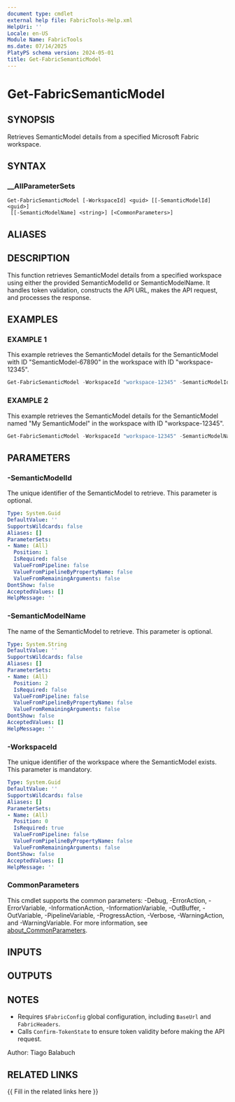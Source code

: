 ```yaml
---
document type: cmdlet
external help file: FabricTools-Help.xml
HelpUri: ''
Locale: en-US
Module Name: FabricTools
ms.date: 07/14/2025
PlatyPS schema version: 2024-05-01
title: Get-FabricSemanticModel
---
```


# Get-FabricSemanticModel

## SYNOPSIS

Retrieves SemanticModel details from a specified Microsoft Fabric workspace.

## SYNTAX

### __AllParameterSets

```
Get-FabricSemanticModel [-WorkspaceId] <guid> [[-SemanticModelId] <guid>]
 [[-SemanticModelName] <string>] [<CommonParameters>]
```

## ALIASES

## DESCRIPTION

This function retrieves SemanticModel details from a specified workspace using either the provided SemanticModelId or SemanticModelName.
It handles token validation, constructs the API URL, makes the API request, and processes the response.

## EXAMPLES

### EXAMPLE 1

This example retrieves the SemanticModel details for the SemanticModel with ID "SemanticModel-67890" in the workspace with ID "workspace-12345".

```powershell
Get-FabricSemanticModel -WorkspaceId "workspace-12345" -SemanticModelId "SemanticModel-67890"
```

### EXAMPLE 2

This example retrieves the SemanticModel details for the SemanticModel named "My SemanticModel" in the workspace with ID "workspace-12345".

```powershell
Get-FabricSemanticModel -WorkspaceId "workspace-12345" -SemanticModelName "My SemanticModel"
```

## PARAMETERS

### -SemanticModelId

The unique identifier of the SemanticModel to retrieve.
This parameter is optional.

```yaml
Type: System.Guid
DefaultValue: ''
SupportsWildcards: false
Aliases: []
ParameterSets:
- Name: (All)
  Position: 1
  IsRequired: false
  ValueFromPipeline: false
  ValueFromPipelineByPropertyName: false
  ValueFromRemainingArguments: false
DontShow: false
AcceptedValues: []
HelpMessage: ''
```

### -SemanticModelName

The name of the SemanticModel to retrieve.
This parameter is optional.

```yaml
Type: System.String
DefaultValue: ''
SupportsWildcards: false
Aliases: []
ParameterSets:
- Name: (All)
  Position: 2
  IsRequired: false
  ValueFromPipeline: false
  ValueFromPipelineByPropertyName: false
  ValueFromRemainingArguments: false
DontShow: false
AcceptedValues: []
HelpMessage: ''
```

### -WorkspaceId

The unique identifier of the workspace where the SemanticModel exists.
This parameter is mandatory.

```yaml
Type: System.Guid
DefaultValue: ''
SupportsWildcards: false
Aliases: []
ParameterSets:
- Name: (All)
  Position: 0
  IsRequired: true
  ValueFromPipeline: false
  ValueFromPipelineByPropertyName: false
  ValueFromRemainingArguments: false
DontShow: false
AcceptedValues: []
HelpMessage: ''
```

### CommonParameters

This cmdlet supports the common parameters: -Debug, -ErrorAction, -ErrorVariable,
-InformationAction, -InformationVariable, -OutBuffer, -OutVariable, -PipelineVariable,
-ProgressAction, -Verbose, -WarningAction, and -WarningVariable. For more information, see
[about_CommonParameters](https://go.microsoft.com/fwlink/?LinkID=113216).

## INPUTS

## OUTPUTS

## NOTES

- Requires `$FabricConfig` global configuration, including `BaseUrl` and `FabricHeaders`.
- Calls `Confirm-TokenState` to ensure token validity before making the API request.

Author: Tiago Balabuch

## RELATED LINKS

{{ Fill in the related links here }}

